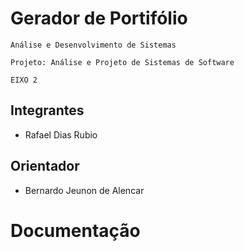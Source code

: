 <h1> Gerador de Portifólio </h1>

`Análise e Desenvolvimento de Sistemas`

`Projeto: Análise e Projeto de Sistemas de Software`

`EIXO 2`


## Integrantes

* Rafael Dias Rubio

## Orientador

* Bernardo Jeunon de Alencar


# Documentação
